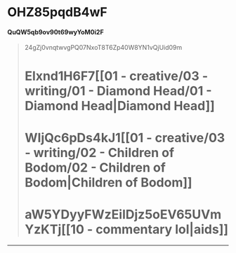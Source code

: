 # OHZ85pqdB4wF

#### QuQW5qb9ov90t69wyYoM0i2F

> 24gZj0vnqtwvgPQ07NxoT8T6Zp40W8YN1vQjUid09m
>
> # Elxnd1H6F7[[01 - creative/03 - writing/01 - Diamond Head/01 - Diamond Head|Diamond Head]]
>
> # WIjQc6pDs4kJ1[[01 - creative/03 - writing/02 - Children of Bodom/02 - Children of Bodom|Children of Bodom]]
>
> # aW5YDyyFWzEilDjz5oEV65UVmYzKTj[[10 - commentary lol|aids]]

***
